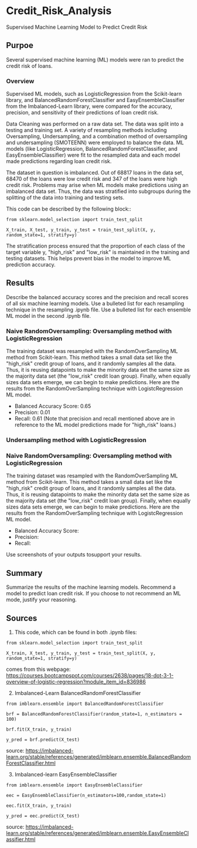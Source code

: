 # Credit_Risk_Analysis
Supervised Machine Learning Model to Predict Credit Risk

## Purpoe
Several supervised machine learning (ML) models were ran to predict the credit risk of loans.

### Overview
Supervised ML models, such as LogisticRegression from the Scikit-learn library, and BalancedRandomForestClassifier and EasyEnsembleClassifier from the Imbalanced-Learn library, were compared for the accuracy, precision, and sensitivity of their predictions of loan credit risk.

Data Cleaning was performed on a raw data set. The data was split into a testing and training set. A variety of resampling methods including Oversampling, Undersampling, and 
a combination method of oversampling and undersampling (SMOTEENN) were employed to balance the data. ML models (like LogisticRegression, BalancedRandomForestClassifier, and EasyEnsembleClassifier) were fit to the resampled data and each model made predictions regarding loan credit risk.

The dataset in question is imbalanced. Out of 68817 loans in the data set, 68470 of the loans were low credit risk and 347 of the loans were high credit risk.
Problems may arise when ML models make predictions using an imbalanced data set. Thus, the data was stratified into subgroups during the splitting of the data into training and testing sets.

This code can be described by the following block::

`from sklearn.model_selection import train_test_split`

`X_train, X_test, y_train, y_test = train_test_split(X, y, random_state=1, stratify=y)`


The stratification process ensured that the proportion of each class of the target variable y, "high_risk" and "low_risk" is maintained in the training and testing datasets.
This helps prevent bias in the model to improve ML prediction accuracy.

## Results

Describe the balanced accuracy scores and the precision and recall scores of all six machine learning models.
Use a bulleted list for each resampling technique in the resampling .ipynb file.
Use a bulleted list for each ensemble ML model in the second .ipynb file.


### Naive RandomOversampling: Oversampling method with LogisticRegression
The training dataset was resampled with the RandomOverSampling ML method from Scikit-learn. This method takes a small data set like the "high_risk" credit group of loans,
and it randomly samples all the data. Thus, it is reusing datapoints to make the minority data set the same size as the majority data set (the "low_risk" credit loan group).
Finally, when equally sizes data sets emerge, we can begin to make predictions.
Here are the results from the RandomOverSampling technique with LogistcRegression ML model.

- Balanced Accuracy Score: 0.65
- Precision: 0.01
- Recall: 0.61
(Note that precision and recall mentioned above are in reference to the ML model predictions made for "high_risk" loans.)




### Undersampling method with LogisticRegression
### Naive RandomOversampling: Oversampling method with LogisticRegression
The training dataset was resampled with the RandomOverSampling ML method from Scikit-learn. This method takes a small data set like the "high_risk" credit group of loans,
and it randomly samples all the data. Thus, it is reusing datapoints to make the minority data set the same size as the majority data set (the "low_risk" credit loan group).
Finally, when equally sizes data sets emerge, we can begin to make predictions.
Here are the results from the RandomOverSampling technique with LogistcRegression ML model.

- Balanced Accuracy Score: 
- Precision: 
- Recall: 



Use screenshots of your outputs tosupport your results.


## Summary

Summarize the results of the machine learning models.
Recommend a model to predict loan credit risk. If you choose to not recommend an ML mode, justify your reasoning.


## Sources
1. This code, which can be found in both .ipynb files:

`from sklearn.model_selection import train_test_split`

`X_train, X_test, y_train, y_test = train_test_split(X, y, random_state=1, stratify=y)`

comes from this webpage:
https://courses.bootcampspot.com/courses/2638/pages/18-dot-3-1-overview-of-logistic-regression?module_item_id=836986


2. Imbalanced-Learn  BalancedRandomForestClassifier

`from imblearn.ensemble import BalancedRandomForestClassifier`

`brf = BalancedRandomForestClassifier(random_state=1, n_estimators = 100)`

`brf.fit(X_train, y_train)`

`y_pred = brf.predict(X_test)`

source: https://imbalanced-learn.org/stable/references/generated/imblearn.ensemble.BalancedRandomForestClassifier.html

3. Imbalanced-learn EasyEnsembleClassifier

`from imblearn.ensemble import EasyEnsembleClassifier`

`eec = EasyEnsembleClassifier(n_estimators=100,random_state=1)`

`eec.fit(X_train, y_train)`

`y_pred = eec.predict(X_test)`

source: https://imbalanced-learn.org/stable/references/generated/imblearn.ensemble.EasyEnsembleClassifier.html


